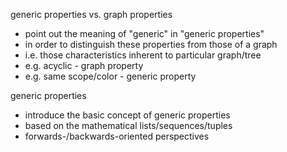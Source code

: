 
generic properties vs. graph properties
- point out the meaning of "generic" in "generic properties"
- in order to distinguish these properties from those of a graph
- i.e. those characteristics inherent to particular graph/tree
- e.g. acyclic - graph property
- e.g. same scope/color - generic property

generic properties
- introduce the basic concept of generic properties
- based on the mathematical lists/sequences/tuples
- forwards-/backwards-oriented perspectives
